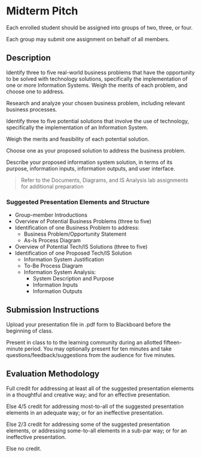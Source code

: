 # Midterm Pitch

Each enrolled student should be assigned into groups of two, three, or four.

Each group may submit one assignment on behalf of all members.

## Description

Identify three to five real-world business problems
 that have the opportunity to be solved with technology solutions,
 specifically the implementation of one or more Information Systems.
 Weigh the merits of each problem, and choose one to address.

Research and analyze your chosen business problem,
 including relevant business processes.

Identify three to five potential solutions that involve the use of technology,
  specifically the implementation of an Information System.

Weigh the merits and feasibility of each potential solution.

Choose one as your proposed solution to address the business problem.

Describe your proposed information system solution, in terms of its
 purpose,
 information inputs,
 information outputs, and
 user interface.

> Refer to the Documents, Diagrams, and IS Analysis lab assignments for additional preparation

### Suggested Presentation Elements and Structure

 + Group-member Introductions
 + Overview of Potential Business Problems (three to five)
 + Identification of one Business Problem to address:
   +  Business Problem/Opportunity Statement
   +  As-Is Process Diagram
 + Overview of Potential Tech/IS Solutions (three to five)
 + Identification of one Proposed Tech/IS Solution
   + Information System Justification
   + To-Be Process Diagram
   + Information System Analysis:
     + System Description and Purpose
     + Information Inputs
     + Information Outputs

## Submission Instructions

Upload your presentation file in .pdf form to Blackboard before the beginning of class.

Present in class to to the learning community during an allotted fifteen-minute period. You may optionally present for ten minutes and take questions/feedback/suggestions from the audience for five minutes.

## Evaluation Methodology

Full credit for
 addressing at least all of the suggested presentation elements
  in a thoughtful and creative way;
 and for an effective presentation.

Else 4/5 credit for addressing most-to-all of the suggested presentation elements
 in an adequate way; or for an ineffective presentation.

Else 2/3 credit for addressing some of the suggested presentation elements, or addressing some-to-all elements in a sub-par way; or for an ineffective presentation.

Else no credit.
